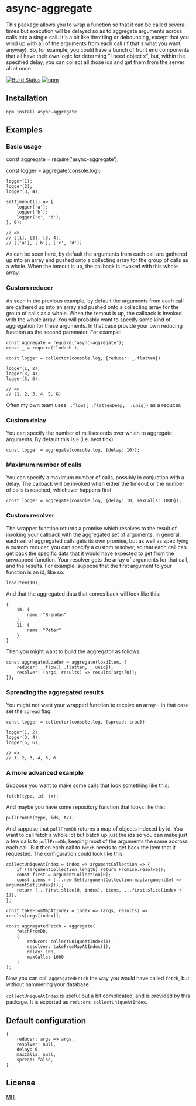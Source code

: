 # async-aggregate

This package allows you to wrap a function so that it can be called several times but execution will be delayed so as to aggregate arguments across calls into a single call. It's a bit like throttling or debouncing, except that you wind up with all of the arguments from each call (if that's what you want, anyway). So, for example, you could have a bunch of front end components that all have their own logic for determing "I need object x", but, within the specified delay, you can collect all those ids and get them from the server all at once.

[![Build Status](https://travis-ci.org/bhritchie/async-aggregate.svg?branch=master)](https://travis-ci.org/bhritchie/async-aggregate) [![npm](https://img.shields.io/npm/dt/async-aggregate.svg)](https://www.npmjs.com/package/async-aggregate)

## Installation

    npm install async-aggregate

## Examples

### Basic usage

const aggregate = require('async-aggregate');

const logger = aggregate(console.log);

    logger(1);
    logger(2);
    logger(3, 4);

    setTimeout(() => {
        logger('a');
        logger('b');
        logger('c', 'd');
    }, 0);

    // =>
    // [[1], [2], [3, 4]]
    // [['a'], ['b'], ['c', 'd']]

As can be seen here, by default the arguments from each call are gathered up into an array and pushed onto a collecting array for the group of calls as a whole. When the temout is up, the callback is invoked with this whole array.

### Custom reducer

As seen in the previous example, by default the arguments from each call are gathered up into an array and pushed onto a collecting array for the group of calls as a whole. When the temout is up, the callback is invoked with the whole array. You will probably want to specify some kind of aggregation for these arguments. In that case provide your own reducing function as the second paramater. For example:

    const aggregate = require('async-aggregate');
    const _ = require('lodash');

    const logger = collector(console.log, {reducer: _.flatten})

    logger(1, 2);
    logger(3, 4);
    logger(5, 6);

    // =>
    // [1, 2, 3, 4, 5, 6]

Often my own team uses `_.flow([_.flattenDeep, _.uniq])` as a reducer.

### Custom delay

You can specify the number of milliseconds over which to aggregate arguments. By default this is `0` (i.e. next tick).

    const logger = aggregate(console.log, {delay: 10});

### Maximum number of calls

You can specify a maximum number of calls, possibly in conjuction with a delay. The callback will be invoked when either the timeout or the number of calls is reached, whichever happens first.

    const logger = aggregate(console.log, {delay: 10, maxCalls: 1000});

### Custom resolver

The wrapper function returns a promise which resolves to the result of invoking your callback with the aggregated set of arguments. In general, each set of aggregated calls gets its own promise, but as well as specifying a custom reducer, you can specify a custom resolver, so that each call can get back the specific data that it would have expected to get from the unwrapped function. Your resolver gets the array of arguments for that call, and the results. For example, suppose that the first argument to your function is an id, like so:

    loadItem(10);

And that the aggregated data that comes back will look like this:

    {
        10: {
            name: "Brendan"
        },
        11: {
            name: "Peter"
        }
    }

Then you might want to build the aggregator as follows:

    const aggregatedLoader = aggregate(loadItem, {
        reducer: _.flow([_.flatten, _.uniq]),
        resolver: (args, results) => results[args[0]];
    });


### Spreading the aggregated results

You might not want your wrapped function to receive an array - in that case set the `spread` flag:

    const logger = collector(console.log, {spread: true})

    logger(1, 2);
    logger(3, 4);
    logger(5, 6);

    // =>
    // 1, 2, 3, 4, 5, 6

### A more advanced example

Suppose you want to make some calls that look something like this:

    fetch(type, id, tx);

And maybe you have some repository function that looks like this:

    pullFromDb(type, ids, tx);

And suppose that `pullFromDb` returns a map of objects indexed by id. You want to call fetch a whole lot but batch up just the ids so you can make just a few calls to `pullFromDb`, keeping most of the arguments the same accross each call. But then each call to `fetch` needs to get back the item that it requested. The configuration could look like this:

    collectUniqueAtIndex = index => argumentCollection => {
        if (!argumentCollection.length) return Promise.resolve();
        const first = argumentCollection[0];
        const items = [...new Set(argumentCollection.map(argumentSet => argumentSet[index]))];
        return [...first.slice(0, index), items, ...first.slice(index + 1)];
    };

    const takeFromMapAtIndex = index => (args, results) => results[args[index]];

    const aggregatedFetch = aggregate(
        fetchFromDb,
        {
            reducer: collectUniqueAtIndex(1),
            resolver: takeFromMapAtIndex(1),
            delay: 100,
            maxCalls: 1000
        }
    );

Now you can call `aggregatedFetch` the way you would have called `fetch`, but without hammering your database.

`collectUniqueAtIndex` is useful but a bit complicated, and is provided by this package. It is exported as `reducers.collectUniqueAtIndex`.

## Default configuration

    {
        reducer: args => args,
        resolver: null,
        delay: 0,
        maxCalls: null,
        spread: false,
    }

## License

[MIT](./LICENSE.txt).